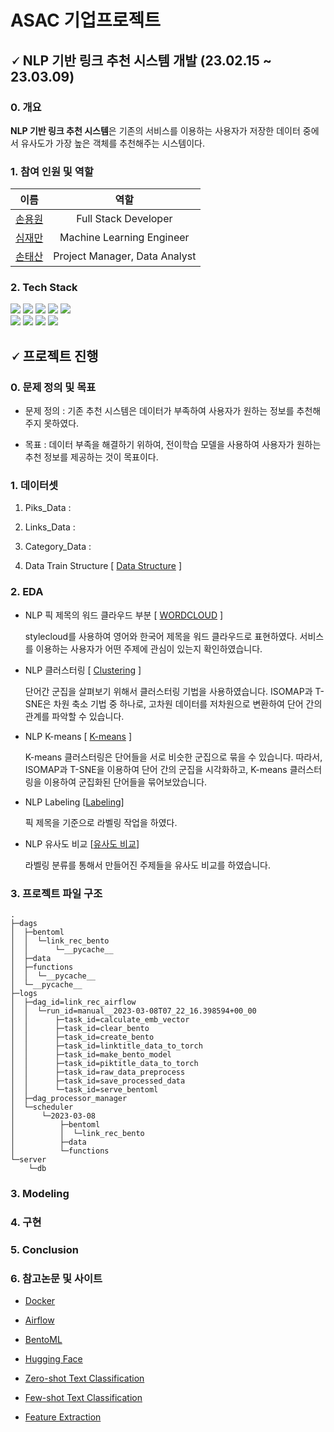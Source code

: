 # ASAC 기업프로젝트

## 🗸 NLP 기반 링크 추천 시스템 개발 (23.02.15 ~ 23.03.09)

### 0. 개요 
**NLP 기반 링크 추천 시스템**은 기존의 서비스를 이용하는 사용자가 저장한 데이터 중에서 유사도가 가장 높은 객체를 추천해주는 시스템이다.

### 1. 참여 인원 및 역할 
|                이름                           |                  역할                  |
| :--------------------------------------------:| :------------------------------------: |
|  [손용원](https://github.com/ywonson)         |          Full Stack Developer          |
|  [심재만](https://github.com/shimjaeman)      |        Machine Learning Engineer       |
|  [손태산](https://github.com/steadyfox2)      |      Project Manager, Data Analyst     |

### 2. Tech Stack
<div align=left> 
 <img src="https://img.shields.io/badge/python-3776AB?style=for-the-badge&logo=python&logoColor=white"> 
 <img src="https://img.shields.io/badge/github-181717?style=for-the-badge&logo=github&logoColor=white">
 <img src="https://img.shields.io/badge/Docker-2496ED?style=for-the-badge&logo=docker&logoColor=white">
 <img src="https://img.shields.io/badge/Next.js-000000?style=for-the-badge&logo=Next.js&logoColor=white">
 <img src="https://img.shields.io/badge/PyTorch-EE4C2C?style=for-the-badge&logo=PyTorch&logoColor=white"><br/>
 <img src="https://img.shields.io/badge/Slack-000000?style=for-the-badge&logo=Slack&logoColor=white">
 <img src="https://img.shields.io/badge/Airflow-017CEE?style=for-the-badge&logo=Airflow&logoColor=white"> 
 <img src="https://img.shields.io/badge/BentoML-FF61F6?style=for-the-badge&logo=BentoML&logoColor=white">
 <img src="https://img.shields.io/badge/Hugging_Face-ECD53F?style=for-the-badge&logo=HuggingFace&logoColor=white">

## 🗸 프로젝트 진행

### 0. 문제 정의 및 목표
  - 문제 정의 : 기존 추천 시스템은 데이터가 부족하여 사용자가 원하는 정보를 추천해주지 못하였다. 

  - 목표 : 데이터 부족을 해결하기 위하여, 전이학습 모델을 사용하여 사용자가 원하는 추천 정보를 제공하는 것이 목표이다.
 
 
### 1. 데이터셋
  1. Piks_Data : 
  
  2. Links_Data : 
  
  3. Category_Data : 
  
  4. Data Train Structure [ [Data Structure](https://github.com/shimjaeman/NLP-based_Recommendation_System/issues/4) ]


### 2. EDA

  - NLP 픽 제목의 워드 클라우드 부분 [ [WORDCLOUD](https://github.com/shimjaeman/NLP-based_Recommendation_System/issues/3#issue-1625549103) ]
 
    stylecloud를 사용하여 영어와 한국어 제목을 워드 클라우드로 표현하였다.
    서비스를 이용하는 사용자가 어떤 주제에 관심이 있는지 확인하였습니다.
    
  - NLP 클러스터링  [ [Clustering](https://github.com/shimjaeman/NLP-based_Recommendation_System/issues/5) ]
 
    단어간 군집을 살펴보기 위해서 클러스터링 기법을 사용하였습니다.
    ISOMAP과 T-SNE은 차원 축소 기법 중 하나로, 고차원 데이터를 저차원으로 변환하여 단어 간의 관계를 파악할 수 있습니다.
    
  - NLP K-means [ [K-means](https://github.com/shimjaeman/NLP-based_Recommendation_System/issues/6) ]
 
    K-means 클러스터링은 단어들을 서로 비슷한 군집으로 묶을 수 있습니다.
    따라서, ISOMAP과 T-SNE을 이용하여 단어 간의 군집을 시각화하고, K-means 클러스터링을 이용하여 군집화된 단어들을 묶어보았습니다.
    
  - NLP Labeling [[Labeling](https://github.com/shimjaeman/NLP-based_Recommendation_System/issues/7)]
 
    픽 제목을 기준으로 라벨링 작업을 하였다. 

  - NLP 유사도 비교 [[유사도 비교](https://github.com/shimjaeman/NLP-based_Recommendation_System/issues/8)] 
 
    라벨링 분류를 통해서 만들어진 주제들을 유사도 비교를 하였습니다.


### 3. 프로젝트 파일 구조
```
.
├─dags
│  ├─bentoml
│  │  └─link_rec_bento
│  │      └─__pycache__
│  ├─data
│  ├─functions
│  │  └─__pycache__
│  └─__pycache__
├─logs
│  ├─dag_id=link_rec_airflow
│  │  └─run_id=manual__2023-03-08T07_22_16.398594+00_00
│  │      ├─task_id=calculate_emb_vector
│  │      ├─task_id=clear_bento
│  │      ├─task_id=create_bento
│  │      ├─task_id=linktitle_data_to_torch
│  │      ├─task_id=make_bento_model
│  │      ├─task_id=piktitle_data_to_torch
│  │      ├─task_id=raw_data_preprocess
│  │      ├─task_id=save_processed_data
│  │      └─task_id=serve_bentoml
│  ├─dag_processor_manager
│  └─scheduler
│      └─2023-03-08
│          ├─bentoml
│          │  └─link_rec_bento
│          ├─data
│          └─functions
└─server
    └─db

```
### 3. Modeling

### 4. 구현

### 5. Conclusion

### 6. 참고논문 및 사이트
  * [Docker](https://docker-curriculum.com/)
  
  * [Airflow](https://www.bucketplace.com/post/2021-04-13-%EB%B2%84%ED%82%B7%ED%94%8C%EB%A0%88%EC%9D%B4%EC%8A%A4-airflow-%EB%8F%84%EC%9E%85%EA%B8%B0/)
  
  * [BentoML](https://docs.bentoml.org/en/latest/)
  
  * [Hugging Face](https://huggingface.co/docs/transformers/main_classes/pipelines)
  
  * [Zero-shot Text Classification](https://arxiv.org/abs/2210.17541)
  
  * [Few-shot Text Classification](https://arxiv.org/abs/2103.07552)
 
  * [Feature Extraction](https://huggingface.co/tasks/feature-extraction)
